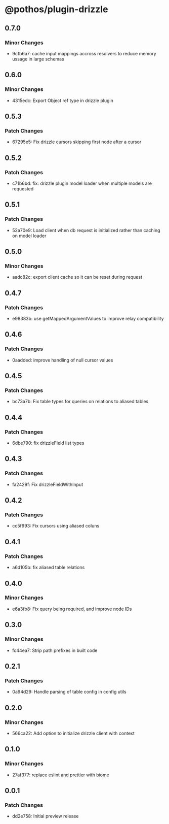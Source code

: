 # @pothos/plugin-drizzle

## 0.7.0

### Minor Changes

- 9cfb6a7: cache input mappings accross resolvers to reduce memory ussage in large schemas

## 0.6.0

### Minor Changes

- 4315edc: Export Object ref type in drizzle plugin

## 0.5.3

### Patch Changes

- 67295e5: Fix drizzle cursors skipping first node after a cursor

## 0.5.2

### Patch Changes

- c71b6bd: fix: drizzle plugin model loader when multiple models are requested

## 0.5.1

### Patch Changes

- 52a70e9: Load client when db request is initialized rather than caching on model loader

## 0.5.0

### Minor Changes

- aadc82c: export client cache so it can be reset during request

## 0.4.7

### Patch Changes

- e98383b: use getMappedArgumentValues to improve relay compatibility

## 0.4.6

### Patch Changes

- 0aadded: improve handling of null cursor values

## 0.4.5

### Patch Changes

- bc73a7b: Fix table types for queries on relations to aliased tables

## 0.4.4

### Patch Changes

- 6dbe790: fix drizzleField list types

## 0.4.3

### Patch Changes

- fa2429f: Fix drizzleFieldWithInput

## 0.4.2

### Patch Changes

- cc5f993: Fix cursors using aliased coluns

## 0.4.1

### Patch Changes

- a6d105b: fix aliased table relations

## 0.4.0

### Minor Changes

- e6a3fb8: Fix query being required, and improve node IDs

## 0.3.0

### Minor Changes

- fc44ea7: Strip path prefixes in built code

## 0.2.1

### Patch Changes

- 0a94d29: Handle parsing of table config in config utils

## 0.2.0

### Minor Changes

- 566ca22: Add option to initialize drizzle client with context

## 0.1.0

### Minor Changes

- 27af377: replace eslint and prettier with biome

## 0.0.1

### Patch Changes

- dd2e758: Initial preview release
